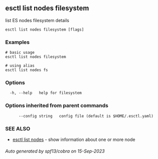 ## esctl list nodes filesystem

list ES nodes filesystem details

```
esctl list nodes filesystem [flags]
```

### Examples

```
# basic usage
esctl list nodes filesystem

# using alias
esctl list nodes fs
```

### Options

```
  -h, --help   help for filesystem
```

### Options inherited from parent commands

```
      --config string   config file (default is $HOME/.esctl.yaml)
```

### SEE ALSO

* [esctl list nodes](esctl_list_nodes.md)	 - show information about one or more node

###### Auto generated by spf13/cobra on 15-Sep-2023
